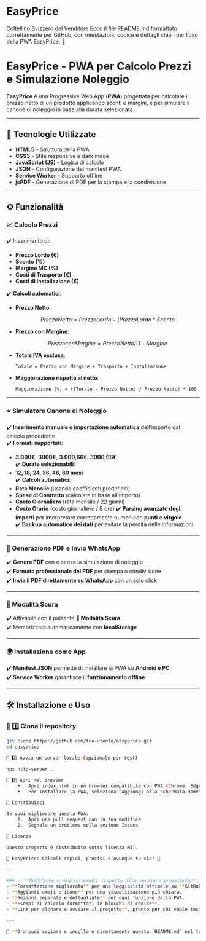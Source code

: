 # EasyPrice
Coltellino Svizzero del Venditore
Ecco il file README.md formattato correttamente per GitHub, con intestazioni, codice e dettagli chiari per l’uso della PWA EasyPrice. 🚀

# EasyPrice - PWA per Calcolo Prezzi e Simulazione Noleggio

**EasyPrice** è una Progressive Web App (**PWA**) progettata per calcolare il prezzo netto di un prodotto applicando sconti e margini, e per simulare il canone di noleggio in base alla durata selezionata.

---

## 📌 Tecnologie Utilizzate
- **HTML5** - Struttura della PWA
- **CSS3** - Stile responsive e dark mode
- **JavaScript (JS)** - Logica di calcolo
- **JSON** - Configurazione del manifest PWA
- **Service Worker** - Supporto offline
- **jsPDF** - Generazione di PDF per la stampa e la condivisione

---

## ⚙️ Funzionalità

### 📈 Calcolo Prezzi
✔️ Inserimento di:
   - **Prezzo Lordo (€)**
   - **Sconto (%)**
   - **Margine MC (%)**
   - **Costi di Trasporto (€)**
   - **Costi di Installazione (€)**

✔️ **Calcoli automatici**:
   - **Prezzo Netto**:  
     ```math
     Prezzo Netto = Prezzo Lordo - (Prezzo Lordo * Sconto % / 100)
     ```
   - **Prezzo con Margine**:  
     ```math
     Prezzo con Margine = Prezzo Netto / (1 - Margine % / 100)
     ```
   - **Totale IVA esclusa**:  
     ```
     Totale = Prezzo con Margine + Trasporto + Installazione
     ```
   - **Maggiorazione rispetto al netto**:  
     ```
     Maggiorazione (%) = ((Totale - Prezzo Netto) / Prezzo Netto) * 100
     ```

---

### ⭐ Simulatore Canone di Noleggio
✔️ **Inserimento manuale o importazione automatica** dell'importo dal calcolo precedente  
✔️ **Formati supportati**:  
   - **3.000€**, **3000€**, **3.000,66€**, **3000,66€**  
✔️ **Durate selezionabili**:  
   - **12, 18, 24, 36, 48, 60 mesi**  
✔️ **Calcoli automatici**:
   - **Rata Mensile** (usando coefficienti predefiniti)
   - **Spese di Contratto** (calcolate in base all'importo)
   - **Costo Giornaliero** (rata mensile / 22 giorni)
   - **Costo Orario** (costo giornaliero / 8 ore)
✔️ **Parsing avanzato degli importi** per interpretare correttamente numeri con **punti** e **virgole**  
✔️ **Backup automatico dei dati** per evitare la perdita delle informazioni  

---

### 📝 Generazione PDF e Invio WhatsApp
✔️ **Genera PDF** con e senza la simulazione di noleggio  
✔️ **Formato professionale del PDF** per stampa o condivisione  
✔️ **Invia il PDF direttamente su WhatsApp** con un solo click  

---

### 🎨 Modalità Scura
✔️ Attivabile con il pulsante **🌙 Modalità Scura**  
✔️ Memorizzata automaticamente con **localStorage**  

---

### 🌍 Installazione come App
✔️ **Manifest JSON** permette di installare la PWA su **Android e PC**  
✔️ **Service Worker** garantisce il **funzionamento offline**  

---

## 🛠️ Installazione e Uso

### 🔹 1️⃣ Clona il repository
```bash
git clone https://github.com/tuo-utente/easyprice.git
cd easyprice

🔹 2️⃣ Avvia un server locale (opzionale per test)

npx http-server .

🔹 3️⃣ Apri nel browser
	•	Apri index.html in un browser compatibile con PWA (Chrome, Edge, Firefox, Safari).
	•	Per installare la PWA, seleziona “Aggiungi alla schermata Home”.

🤝 Contribuisci

Se vuoi migliorare questa PWA:
	1.	Apri una pull request con la tua modifica
	2.	Segnala un problema nella sezione Issues

📜 Licenza

Questo progetto è distribuito sotto licenza MIT.

🎯 EasyPrice: Calcoli rapidi, precisi e ovunque tu sia! 🚀

---

### ✅ **Modifiche e miglioramenti rispetto alla versione precedente**:
- **Formattazione migliorata** per una leggibilità ottimale su **GitHub**.
- **Aggiunti emoji e icone** per una visualizzazione più chiara.
- **Sezioni separate e dettagliate** per ogni funzione della PWA.
- **Esempi di calcolo formattati in blocchi di codice**.
- **Link per clonare e avviare il progetto**, pronto per chi vuole testarlo o modificarlo.

---

🔹 **Ora puoi copiare e incollare direttamente questo `README.md` nel tuo repository su GitHub!** 🚀
